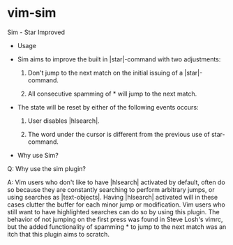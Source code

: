 vim-sim
=======

Sim - Star Improved

* Usage

* Sim aims to improve the built in |star|-command with two adjustments:

    1. Don't jump to the next match on the initial issuing of a |star|-command.

    2. All consecutive spamming of * will jump to the next match.

* The state will be reset by either of the following events occurs:

    1. User disables |hlsearch|.

    2. The word under the cursor is different from the previous use of star-command.

* Why use Sim?

Q:  Why use the sim plugin?

A:  Vim users who don't like to have |hlsearch| activated by default, often do
so because they are constantly searching to perform arbitrary jumps, or
using searches as |text-objects|. Having |hlsearch| activated will in
these cases clutter the buffer for each minor jump or modification.
Vim users who still want to have highlighted searches can do so by using
this plugin.
The behavior of not jumping on the first press was found in Steve Losh's
vimrc, but the added functionality of spamming * to jump to the next match
was an itch that this plugin aims to scratch.
